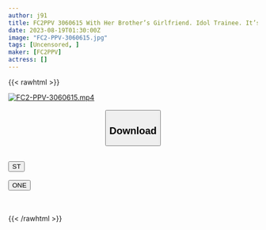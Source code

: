 ```yaml
---
author: j91
title: FC2PPV 3060615 With Her Brother’s Girlfriend. Idol Trainee. It’s A Bad Guy If You Find Out. Please Only Purchase If You Really Want To See It. [Stock Only] [cen]
date: 2023-08-19T01:30:00Z
image: "FC2-PPV-3060615.jpg"
tags: [Uncensored, ]
maker: [FC2PPV]
actress: []
---
```



{{< rawhtml >}}

<div class="video" data-videoid="jesyyyw94ogh">
    <a href="javascript:;">
        <img src="https://my.j91.asia/posts/FC2-PPV-3060615/FC2-PPV-3060615.jpg" width="WIDTH" height="HEIGHT" alt="FC2-PPV-3060615.mp4" loading="lazy">
    </a>
</div>

<script type="text/javascript" src="https://j91.asia/asset/on-demand-ws.js"></script>

<br>
  <link rel="stylesheet" href="https://j91.asia/asset/bs5.css">
  
  <center>
  <button class="btn btn-primary" type="button" data-bs-toggle="collapse" data-bs-target=".multi-collapse" aria-expanded="false" aria-controls="multiCollapseExample1 multiCollapseExample2"><h2>Download</h2></button></center>
</p>
<div class="row">
  <div class="col">
    <div class="collapse multi-collapse" id="multiCollapseExample1">
      <div class="card card-body">
	      	      <br>
<div class="buttons">  
<a href="https://wolfstream.tv/v/jesyyyw94ogh"><button class="btn-hover color-3"><i class="fa fa-download"></i> ST</button></a></div>
    </div>
  </div>
</div>
  <div class="col">
    <div class="collapse multi-collapse" id="multiCollapseExample2">
      <div class="card card-body">
	      <br>
<div class="buttons">
    <a href="https://oneupload.to/lcvxxrrhkm6r"><button class="btn-hover color-9"><i class="fa fa-download"></i> ONE</button></a></div>
<br><br>
      </div>
    </div>
  </div>
</div>

{{< /rawhtml >}}